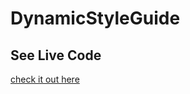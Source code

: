 # DynamicStyleGuide

## See Live Code
[check it out here](https://benbakle.github.io/DynamicStyleGuide)
